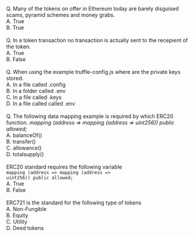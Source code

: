 Q. Many of the tokens on offer in Ethereum today are barely disguised scams, pyramid schemes and money grabs.<br>
A. True<br>
B. True<br>
<br>
Q. In a token transaction no transaction is actually sent to the recepient of the token.<br>
A. True<br>
B. False<br>
<br>
Q. When using the example truffle-config.js where are the private keys stored.<br>
A. In a file called .config<br>
B. In a folder called .env<br>
C. In a file called .keys<br>
D. In a file called called .env<br>
<br>
Q.  The following data mapping example is required by which ERC20 function. <i>mapping (address => mapping (address => uint256)) public allowed;</i><br>
A. balanceOf()<br>
B. transfer()<br>
C. allowance()<br>
D. totalsupply()<br>
<br>
ERC20 standard requires the following variable<br>
<code>mapping (address => mapping (address => uint256)) public allowed;</code> <br>
A. True<br>
B. False<br>
<br>
ERC721 is the standard for the following type of tokens<br>
A. Non-Fungible<br>
B. Equity<br>
C. Utility<br>
D. Deed tokens<br>
